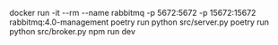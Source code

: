 docker run -it --rm --name rabbitmq -p 5672:5672 -p 15672:15672 rabbitmq:4.0-management
poetry run python src/server.py
poetry run python src/broker.py 
npm run dev